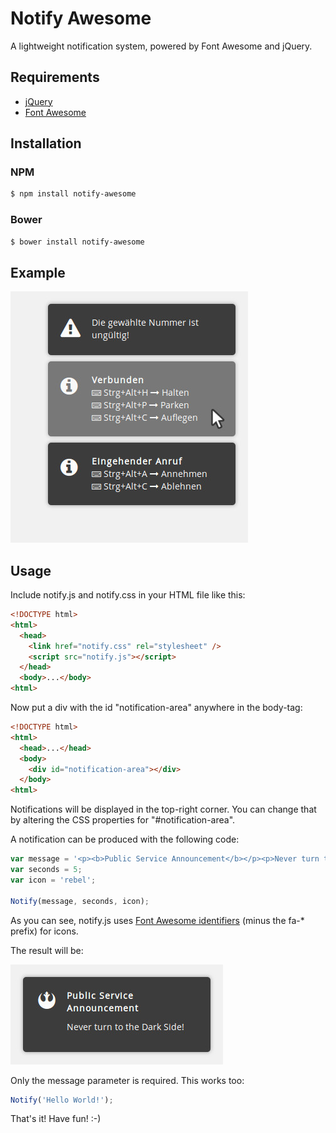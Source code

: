 Notify Awesome
=========

A lightweight notification system, powered by Font Awesome and jQuery.

## Requirements

* [jQuery](http://jquery.com)
* [Font Awesome](http://fontawesome.io)

## Installation

### NPM

```sh
$ npm install notify-awesome
```

### Bower

```sh
$ bower install notify-awesome
```

## Example

![Example](examples/example1.jpg?raw=true "Example")

## Usage

Include notify.js and notify.css in your HTML file like this:

```html
<!DOCTYPE html>
<html>
  <head>
    <link href="notify.css" rel="stylesheet" />
    <script src="notify.js"></script>
  </head>
  <body>...</body>
<html>
```
Now put a div with the id "notification-area" anywhere in the body-tag:

```html
<!DOCTYPE html>
<html>
  <head>...</head>
  <body>
    <div id="notification-area"></div>
  </body>
<html>
```

Notifications will be displayed in the top-right corner. You can change that by altering the CSS properties for "#notification-area".

A notification can be produced with the following code:

```javascript
var message = '<p><b>Public Service Announcement</b></p><p>Never turn to the Dark Side!</p>';
var seconds = 5;
var icon = 'rebel';

Notify(message, seconds, icon);
```
As you can see, notify.js uses [Font Awesome identifiers](http://fortawesome.github.io/Font-Awesome/icons) (minus the fa-* prefix) for icons.

The result will be:

![Example](examples/example2.jpg?raw=true "Example")

Only the message parameter is required. This works too:

```javascript
Notify('Hello World!');
```

That's it! Have fun! :-)
